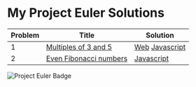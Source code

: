 # My Project Euler Solutions
Problem|Title|Solution
-------|-----|--------
1|[Multiples of 3 and 5](https://projecteuler.net/problem=1)|[Web](https://kamron-hays.github.io/project-euler-solutions/problem1/index.html) [Javascript](problem1/problem1.js)
2|[Even Fibonacci numbers](https://projecteuler.net/problem=2)|[Javascript](problem2/problem2.js)
![Project Euler Badge](https://projecteuler.net/profile/kamron.hays.png)
